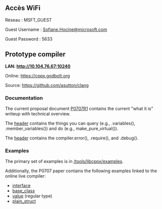 ## Accès WiFi

Réseau : MSFT_GUEST

Guest Username : Sofiane.Hocine@microsoft.com

Guest Password : 5633

## Prototype compiler

**LAN: http://10.104.76.67:10240**

Online: https://cppx.godbolt.org 

Source: https://github.com/asutton/clang 

### Documentation

The current proposal document [P0707R1](https://herbsutter.files.wordpress.com/2017/07/p0707r1.pdf) contains the current "what it is" writeup with technical overview.

The [<meta> header](https://github.com/asutton/clang/blob/master/tools/libcppx/include/cppx/meta) contains the things you can query (e.g., .variables(), .member_variables()) and do (e.g., make_pure_virtual()).

The [<compiler> header](https://github.com/asutton/clang/blob/master/tools/libcppx/include/cppx/compiler) contains the compiler.error(), .require(), and .debug().


### Examples

The primary set of examples is in [/tools/libcppx/examples](https://github.com/asutton/clang/tree/master/tools/libcppx/examples).

Additionally, the P0707 paper contains the following examples linked to the online live compiler:

  - [interface](https://godbolt.org/g/Uzw5iJ)
  - [base_class](https://godbolt.org/g/sXmhkN)
  - [value](https://godbolt.org/g/59LSSZ) (regular type)
  - [plain_struct](https://godbolt.org/g/2uMpF5)
